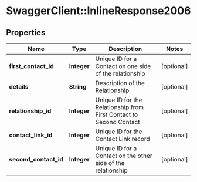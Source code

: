 # SwaggerClient::InlineResponse2006

## Properties
Name | Type | Description | Notes
------------ | ------------- | ------------- | -------------
**first_contact_id** | **Integer** | Unique ID for a Contact on one side of the relationship | [optional] 
**details** | **String** | Description of the Relationship | [optional] 
**relationship_id** | **Integer** | Unique ID for the Relationship from First Contact to Second Contact | [optional] 
**contact_link_id** | **Integer** | Unique ID for the Contact Link record | [optional] 
**second_contact_id** | **Integer** | Unique ID for a Contact on the other side of the relationship | [optional] 



